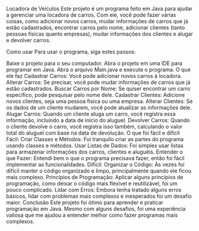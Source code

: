 Locadora de Veículos 
Este projeto é um programa feito em Java para ajudar a gerenciar uma locadora de carros. Com ele, você pode fazer várias coisas, como adicionar novos carros, mudar informações de carros que já estão cadastrados, encontrar carros pelo nome, adicionar clientes (tanto pessoas físicas quanto empresas), mudar informações dos clientes e alugar e devolver carros.

Como usar
Para usar o programa, siga estes passos:

Baixe o projeto para o seu computador.
Abra o projeto em uma IDE para programar em Java.
Abra o arquivo Main.java e execute o programa.
O que ele faz
Cadastrar Carros: Você pode adicionar novos carros à locadora.
Alterar Carros: Se precisar, você pode mudar informações de carros que já estão cadastrados.
Buscar Carros por Nome: Se quiser encontrar um carro específico, pode pesquisar pelo nome dele.
Cadastrar Clientes: Adicione novos clientes, seja uma pessoa física ou uma empresa.
Alterar Clientes: Se os dados de um cliente mudarem, você pode atualizar as informações dele.
Alugar Carros: Quando um cliente aluga um carro, você registra essa informação, incluindo a data de início do aluguel.
Devolver Carros: Quando o cliente devolve o carro, você registra isso também, calculando o valor total do aluguel com base na data de devolução.
O que foi fácil e difícil
Fácil:
Criar Classes e Métodos: Foi tranquilo criar as partes do programa usando classes e métodos.
Usar Listas de Dados: Foi simples usar listas para armazenar informações dos carros, clientes e aluguéis.
Entender o que Fazer: Entendi bem o que o programa precisava fazer, então foi fácil implementar as funcionalidades.
Difícil:
Organizar o Código: Às vezes foi difícil manter o código organizado e limpo, principalmente quando ele ficou mais complexo.
Princípios de Programação: Aplicar alguns princípios de programação, como deixar o código mais flexível e reutilizável, foi um pouco complicado.
Lidar com Erros: Embora tenha tratado alguns erros básicos, lidar com problemas mais complexos e inesperados foi um desafio maior.
Conclusão
Este projeto foi ótimo para aprender e praticar programação em Java. Mesmo com alguns desafios, foi uma experiência valiosa que me ajudou a entender melhor como fazer programas mais complexos.
